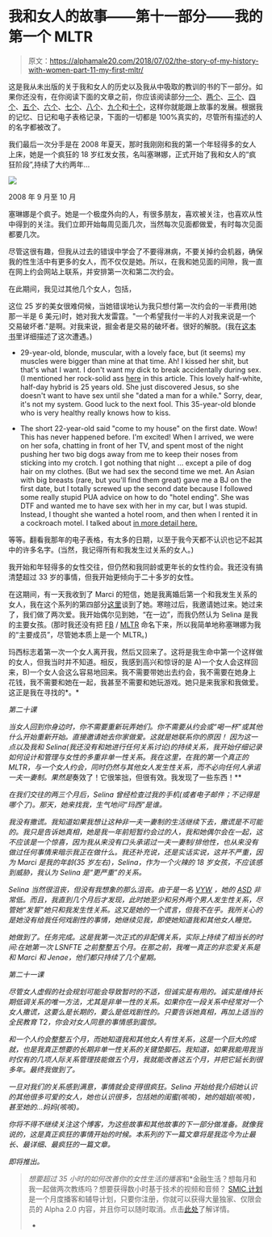 # 我和女人的故事——第十一部分——我的第一个 MLTR

> 原文：<https://alphamale20.com/2018/07/02/the-story-of-my-history-with-women-part-11-my-first-mltr/>

这是我从未出版的关于我和女人的历史以及我从中吸取的教训的书的下一部分。如果你还没有，在你阅读下面的文章之前，你应该阅读部分[一个](https://blackdragonblog.com/2016/07/04/history-women-part-1/)、[两个](https://blackdragonblog.com/2016/09/08/story-history-women-part-2-losing-virginity/)、[三个](https://blackdragonblog.com/2016/11/14/story-history-women-part-3-monogamously-married/)、[四个](https://blackdragonblog.com/2017/01/09/story-history-women-part-4-adventure-begins/)、[五个](https://blackdragonblog.com/2017/05/11/the-story-of-my-history-with-women-part-5/)、[六个](https://blackdragonblog.com/2017/08/31/story-history-women-part-6-first-nonmono-relationship/)、[七个](https://blackdragonblog.com/2018/01/04/story-history-women-part-7-falling-love-making-mistakes/)、[八个](https://blackdragonblog.com/2018/02/05/the-story-of-my-history-with-women-part-8-tons-of-first-dates/)、[九个](https://blackdragonblog.com/2018/03/26/18683/)和[十个](https://blackdragonblog.com/2018/04/30/the-story-of-my-history-with-women-part-10-my-first-much-younger-woman/)，这样你就能跟上故事的发展。根据我的记忆、日记和电子表格记录，下面的一切都是 100%真实的，尽管所有描述的人的名字都被改了。

我们最后一次分手是在 2008 年夏天，那时我刚刚和我的第一个年轻得多的女人上床，她是一个疯狂的 18 岁红发女孩，名叫塞琳娜，正式开始了我和女人的“疯狂阶段”,持续了大约两年...

![](img/a7e49f4246748d10d23b9f8829a0320a.png)

2008 年 9 月至 10 月

塞琳娜是个疯子。她是一个极度外向的人，有很多朋友，喜欢被关注，也喜欢从性中得到的关注。我们立即开始每周见面几次，当然每次见面都做爱，有时每次见面都要几次。

尽管这很有趣，但我从过去的错误中学会了不要得淋病，不要关掉约会机器，确保我的性生活中有更多的女人，而不仅仅是她。所以，在我和她见面的间隙，我一直在网上约会网站上联系，并安排第一次和第二次约会。

在此期间，我见过其他几个女人，包括，

这位 25 岁的美女很难伺候，当她错误地认为我只想付第一次约会的一半费用(她那一半是 6 美元)时，她对我大发雷霆。"一个希望我付一半的人对我来说是一个交易破坏者."是啊。对我来说，掘金者是交易的破坏者。很好的解脱。(我在[这本书](http://www.gettosexfast.com)里详细描述了这次遭遇。)

*   29-year-old, blonde, muscular, with a lovely face, but (it seems) my muscles were bigger than mine at that time. Ah! I kissed her shit, but that's what I want. I don't want my dick to break accidentally during sex. (I mentioned her rock-solid ass [here](https://blackdragonblog.com/2014/09/15/funny-events-relationship-life/) in this article. This lovely half-white, half-day hybrid is 25 years old. She just discovered Jesus, so she doesn't want to have sex until she "dated a man for a while." Sorry, dear, it's not my system. Good luck to the next fool. This 35-year-old blonde who is very healthy really knows how to kiss.

*   The short 22-year-old said "come to my house" on the first date. Wow! This has never happened before. I'm excited! When I arrived, we were on her sofa, chatting in front of her TV, and spent most of the night pushing her two big dogs away from me to keep their noses from sticking into my crotch. I got nothing that night … except a pile of dog hair on my clothes. (But we had sex the second time we met. An Asian with big breasts (rare, but you'll find them great) gave me a BJ on the first date, but I totally screwed up the second date because I followed some really stupid PUA advice on how to do "hotel ending". She was DTF and wanted me to have sex with her in my car, but I was stupid. Instead, I thought she wanted a hotel room, and then when I rented it in a cockroach motel. I talked about [in more detail here.](https://blackdragonblog.com/2015/11/02/a-few-of-my-past-screw-ups/)

等等。翻看我那年的电子表格，有太多的日期，以至于我今天都不认识也记不起其中的许多名字。(当然，我记得所有和我发生过关系的女人。)

我开始和年轻得多的女性交往，但仍然和我同龄或更年长的女性约会。我还没有搞清楚超过 33 岁的事情，但我开始更倾向于二十多岁的女性。

在这期间，有一天我收到了 Marci 的短信，她是我离婚后第一个和我发生关系的女人，我在这个系列的第四部分[这里](https://blackdragonblog.com/2015/11/02/a-few-of-my-past-screw-ups/)谈到了她。寒暄过后，我邀请她过来。她过来了，我们做了两次爱。我开始偶尔见到她，“在一边”，而我仍然认为 Selina 是我的主要女孩。(那时我还没有把 [FB](https://blackdragonblog.com/glossary/#FB) / [MLTR](https://blackdragonblog.com/glossary/#MLTR) 命名下来，所以我简单地称塞琳娜为我的“主要成员”，尽管她本质上是一个 MLTR。)

玛西标志着第一次一个女人离开我，然后又回来了。这将是我生命中第一个这样做的女人，但我当时并不知道。相反，我感到高兴和惊讶的是 A)一个女人会这样回来，B)一个女人会这么容易地回来。我不需要带她出去约会，我不需要在她身上花钱，我不需要和她在一起，我甚至不需要和她玩游戏。她只是来我家和我做爱。这正是我在寻找的*。*

*第二十课*

*当女人回到你身边时，你不需要重新玩弄她们。你不需要从约会或“喝一杯”或其他什么开始重新开始。直接邀请她去你家做爱。这就是她联系你的原因！ 因为这一点以及我和 Selina(我还没有和她进行任何关系讨论)的持续关系，我开始仔细记录如何设计和管理与女性的多重非单一性关系。我在这里，在我的第一个真正的 MLTR，与一个女人约会，同时仍然与其他女人发生性关系，而不必向任何人承诺一夫一妻制。果然是*奏效了！它很笨拙，但很有效。我发现了一些东西！**

*在我们交往的两三个月后，Selina 曾经检查过我的手机(或者电子邮件；不记得是哪个了)。那天，她来找我，生气地问“玛西”是谁。*

*我没有撒谎。我知道如果我想让这种非一夫一妻制的生活继续下去，撒谎是不可能的。我只是告诉她真相，她是我一年前短暂约会过的人，我和她偶尔会在一起，这不应该是一个惊喜，因为我从来没有口头承诺过一夫一妻制/排他性，也从来没有做过任何事情来暗示我正在做什么。我还补充说，还是实话实说，这并不严重，因为 Marci 是我的年龄(35 岁左右)，Selina，作为一个火辣的 18 岁女孩，不应该感到威胁，我认为 Selina 是“更严重”的关系。*

*Selina 当然很沮丧，但没有我想象的那么沮丧。由于是一名 [VYW](https://blackdragonblog.com/glossary/#VYW) ，她的 [ASD](https://blackdragonblog.com/glossary/#ASD) 非常低。而且，我直到几个月后才发现，此时她至少和另外两个男人发生性关系，尽管她“发誓”她只和我发生性关系。这又是她的一个谎言，但我不在乎。我所关心的是她没有给我任何戏剧性的事情，她继续见我，即使她知道我和其他女人睡觉。*

*她做到了。任务完成。这是我第一次正式的非配偶关系，实际上持续了相当长的时间:在她第一次 LSNFTE 之前整整五个月。在那之前，我唯一真正的非恋爱关系是和 Marci 和 Jenae，他们都只持续了几个星期。*

*第二十一课*

*尽管女人虚假的社会规划可能会导致暂时的不适，但诚实是有用的。诚实是维持长期低调关系的唯一方法，尤其是非单一性的关系。如果你在一段关系中经常对一个女人撒谎，这要么是长期的，要么是低戏剧性的。只要告诉她真相，再加上适当的全民教育 T2，你会对女人同意的事情感到震惊。*

*和一个人约会整整五个月，而她知道我和其他女人有性关系，这是一个巨大的成就，也是我真正想要的长期非单一性关系的关键垫脚石。我知道，如果我能用我当时仅有的几项人际关系管理技能做五个月，我就能改善这五个月，并把它延长到很多年。最终我做到了。*

*一旦对我们的关系感到满意，事情就会变得很疯狂。Selina 开始给我介绍她认识的其他很多可爱的女人，她也认识很多，包括她的闺蜜(咳咳)，她的姐姐(咳咳)，甚至她的…妈妈(咳咳)。*

*你将不得不继续关注这个博客，为这些故事和其他故事的下一部分做准备。就像我说的，这是真正疯狂的事情开始的时候。本系列的下一篇文章将是我迄今为止最长、最详细、最疯狂的一篇文章。*

*即将推出。*

> *想要超过 35 小时的如何改善你的女性生活的播客*和*金融生活？想每月和我一起做两次教练吗？想要获得数小时基于技术的视频和音频？ [SMIC 计划](https://alphamale20.kartra.com/page/vIL17)是一个月度播客和辅导计划，只要你注册，你就可以获得大量独家、仅限会员的 Alpha 2.0 内容，并且你可以随时取消。点击[此处](https://alphamale20.kartra.com/page/vIL17)了解详情。
> 
> *